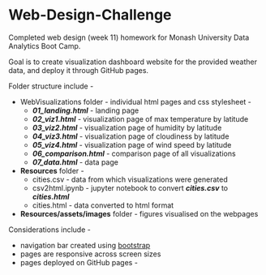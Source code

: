 # Web-Design-Challenge

Completed web design (week 11) homework for Monash University Data Analytics Boot Camp.

Goal is to create  visualization dashboard website for the provided weather data, and deploy it through GitHub pages.

Folder structure include - 
* WebVisualizations folder - individual html pages and css stylesheet - 
    * ***01_landing.html*** - landing page
    * ***02_viz1.html*** - visualization page of max temperature by latitude
    * ***03_viz2.html*** - visualization page of humidity by latitude
    * ***04_viz3.html*** - visualization page of cloudiness by latitude
    * ***05_viz4.html*** - visualization page of wind speed by latitude
    * ***06_comparison.html*** - comparison page of all visualizations
    * ***07_data.html*** - data page
* **Resources** folder - 
    * cities.csv - data from which visualizations were generated
    * csv2html.ipynb - jupyter notebook to convert ***cities.csv*** to ***cities.html***
    * cities.html - data converted to html format
* **Resources/assets/images** folder - figures visualised on the webpages

Considerations include - 
* navigation bar created using [bootstrap](https://getbootstrap.com/)
* pages are responsive across screen sizes
* pages deployed on GitHub pages - 
